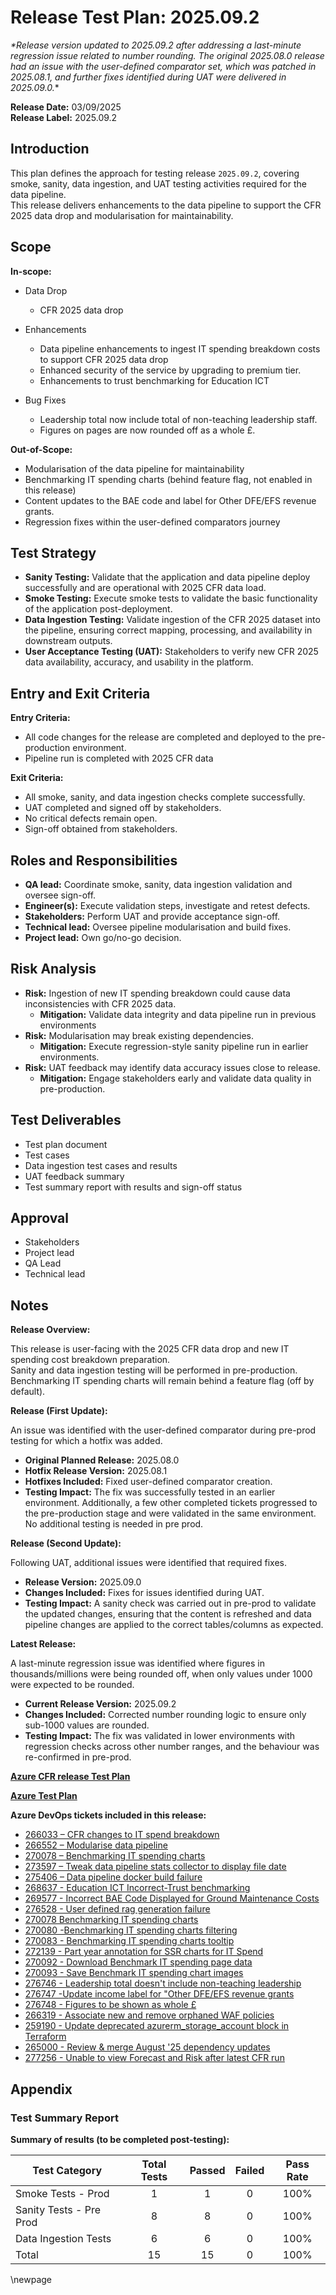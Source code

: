 ﻿# Release Test Plan: 2025.09.2

_*Release version updated to 2025.09.2 after addressing a last-minute regression issue related to number rounding. The original 2025.08.0 release had an issue with the user-defined comparator set, which was patched in 2025.08.1, and further fixes identified during UAT were delivered in 2025.09.0._*

**Release Date:** 03/09/2025  
**Release Label:** 2025.09.2

## Introduction

This plan defines the approach for testing release `2025.09.2`, covering smoke, sanity, data ingestion, and UAT testing activities required for the data pipeline.  
This release delivers enhancements to the data pipeline to support the CFR 2025 data drop and modularisation for maintainability.

## Scope

**In-scope:**

- Data Drop

  - CFR 2025 data drop

- Enhancements

  - Data pipeline enhancements to ingest IT spending breakdown costs to support CFR 2025 data drop
  - Enhanced security of the service by upgrading to premium tier.
  - Enhancements to trust benchmarking for Education ICT

- Bug Fixes

  - Leadership total now include total of non-teaching leadership staff.
  - Figures on pages are now rounded off as a whole £.

**Out-of-Scope:**

- Modularisation of the data pipeline for maintainability
- Benchmarking IT spending charts (behind feature flag, not enabled in this release)
- Content updates to the BAE code and label for Other DFE/EFS revenue grants.
- Regression fixes within the user-defined comparators journey

## Test Strategy

- **Sanity Testing:** Validate that the application and data pipeline deploy successfully and are operational with 2025 CFR data load.
- **Smoke Testing:** Execute smoke tests to validate the basic functionality of the application post-deployment.
- **Data Ingestion Testing:** Validate ingestion of the CFR 2025 dataset into the pipeline, ensuring correct mapping, processing, and availability in downstream outputs.
- **User Acceptance Testing (UAT):** Stakeholders to verify new CFR 2025 data availability, accuracy, and usability in the platform.

## Entry and Exit Criteria

**Entry Criteria:**

- All code changes for the release are completed and deployed to the pre-production environment.
- Pipeline run is completed with 2025 CFR data

**Exit Criteria:**

- All smoke, sanity, and data ingestion checks complete successfully.
- UAT completed and signed off by stakeholders.
- No critical defects remain open.
- Sign-off obtained from stakeholders.

## Roles and Responsibilities

- **QA lead:** Coordinate smoke, sanity, data ingestion validation and oversee sign-off.
- **Engineer(s):** Execute validation steps, investigate and retest defects.
- **Stakeholders:** Perform UAT and provide acceptance sign-off.
- **Technical lead:** Oversee pipeline modularisation and build fixes.
- **Project lead:** Own go/no-go decision.

## Risk Analysis

- **Risk:** Ingestion of new IT spending breakdown could cause data inconsistencies with CFR 2025 data.
  - **Mitigation:** Validate data integrity and data pipeline run in previous environments
- **Risk:** Modularisation may break existing dependencies.
  - **Mitigation:** Execute regression-style sanity pipeline run in earlier environments.
- **Risk:** UAT feedback may identify data accuracy issues close to release.
  - **Mitigation:** Engage stakeholders early and validate data quality in pre-production.

## Test Deliverables

- Test plan document
- Test cases
- Data ingestion test cases and results
- UAT feedback summary
- Test summary report with results and sign-off status

## Approval

- Stakeholders
- Project lead
- QA Lead
- Technical lead

## Notes

**Release Overview:**

This release is user-facing with the 2025 CFR data drop and new IT spending cost breakdown preparation.  
Sanity and data ingestion testing will be performed in pre-production.  
Benchmarking IT spending charts will remain behind a feature flag (off by default).

**Release (First Update):**

An issue was identified with the user-defined comparator during pre-prod testing for which a hotfix was added.

- **Original Planned Release:** 2025.08.0
- **Hotfix Release Version:** 2025.08.1
- **Hotfixes Included:** Fixed user-defined comparator creation.
- **Testing Impact:** The fix was successfully tested in an earlier environment. Additionally, a few other completed tickets progressed to the pre-production stage and were validated in the same environment. No additional testing is needed in pre prod.

**Release (Second Update):**

Following UAT, additional issues were identified that required fixes.

- **Release Version:** 2025.09.0
- **Changes Included:** Fixes for issues identified during UAT.
- **Testing Impact:** A sanity check was carried out in pre-prod to validate the updated changes, ensuring that the content is refreshed and data pipeline changes are applied to the correct tables/columns as expected.

**Latest Release:**

A last-minute regression issue was identified where figures in thousands/millions were being rounded off, when only values under 1000 were expected to be rounded.

- **Current Release Version:** 2025.09.2
- **Changes Included:** Corrected number rounding logic to ensure only sub-1000 values are rounded.
- **Testing Impact:** The fix was validated in lower environments with regression checks across other number ranges, and the behaviour was re-confirmed in pre-prod.

**[Azure CFR release Test Plan](https://dev.azure.com/dfe-ssp/s198-DfE-Benchmarking-service/_testPlans/execute?planId=275364&suiteId=275365)**

**[Azure Test Plan](https://dev.azure.com/dfe-ssp/s198-DfE-Benchmarking-service/_testPlans/define?planId=277517&suiteId=277518)**

**Azure DevOps tickets included in this release:**

- [266033 – CFR changes to IT spend breakdown](https://dev.azure.com/dfe-ssp/s198-DfE-Benchmarking-service/_workitems/edit/266033)
- [266552 – Modularise data pipeline](https://dev.azure.com/dfe-ssp/s198-DfE-Benchmarking-service/_workitems/edit/266552)
- [270078 – Benchmarking IT spending charts](https://dev.azure.com/dfe-ssp/s198-DfE-Benchmarking-service/_workitems/edit/270078)
- [273597 – Tweak data pipeline stats collector to display file date](https://dev.azure.com/dfe-ssp/s198-DfE-Benchmarking-service/_workitems/edit/273597)
- [275406 – Data pipeline docker build failure](https://dev.azure.com/dfe-ssp/s198-DfE-Benchmarking-service/_workitems/edit/275406)
- [268637 - Education ICT Incorrect-Trust benchmarking](https://dev.azure.com/dfe-ssp/s198-DfE-Benchmarking-service/_sprints/taskboard/FBIT/s198-DfE-Benchmarking-service/Sprint%2047?workitem=268637)
- [269577 - Incorrect BAE Code Displayed for Ground Maintenance Costs](https://dev.azure.com/dfe-ssp/s198-DfE-Benchmarking-service/_sprints/taskboard/FBIT/s198-DfE-Benchmarking-service/Sprint%2047?workitem=269577)
- [276528 - User defined rag generation failure](https://dev.azure.com/dfe-ssp/s198-DfE-Benchmarking-service/_workitems/edit/276528)
- [270078 Benchmarking IT spending charts](https://dev.azure.com/dfe-ssp/s198-DfE-Benchmarking-service/_workitems/edit/270078)
- [270080 -Benchmarking IT spending charts filtering](https://dev.azure.com/dfe-ssp/s198-DfE-Benchmarking-service/_sprints/taskboard/FBIT/s198-DfE-Benchmarking-service/Sprint%2047?workitem=270080)
- [270083 - Benchmarking IT spending charts tooltip](https://dev.azure.com/dfe-ssp/s198-DfE-Benchmarking-service/_sprints/taskboard/FBIT/s198-DfE-Benchmarking-service/Sprint%2047?workitem=270083)
- [272139 - Part year annotation for SSR charts for IT Spend](https://dev.azure.com/dfe-ssp/s198-DfE-Benchmarking-service/_sprints/taskboard/FBIT/s198-DfE-Benchmarking-service/Sprint%2047?workitem=272139)
- [270092 - Download Benchmark IT spending page data](https://dev.azure.com/dfe-ssp/s198-DfE-Benchmarking-service/_sprints/taskboard/FBIT/s198-DfE-Benchmarking-service/Sprint%2047?workitem=270092)
- [270093 - Save Benchmark IT spending chart images](https://dev.azure.com/dfe-ssp/s198-DfE-Benchmarking-service/_sprints/taskboard/FBIT/s198-DfE-Benchmarking-service/Sprint%2047?workitem=270093)
- [276746 - Leadership total doesn't include non-teaching leadership](https://dfe-ssp.visualstudio.com/s198-DfE-Benchmarking-service/_workitems/edit/276746)
- [276747 -Update income label for "Other DFE/EFS revenue grants](https://dfe-ssp.visualstudio.com/s198-DfE-Benchmarking-service/_workitems/edit/276747)
- [276748 - Figures to be shown as whole £](https://dfe-ssp.visualstudio.com/s198-DfE-Benchmarking-service/_workitems/edit/276748)
- [266319 - Associate new and remove orphaned WAF policies](https://dfe-ssp.visualstudio.com/s198-DfE-Benchmarking-service/_workitems/edit/266319)
- [259190 - Update deprecated azurerm_storage_account block in Terraform](https://dfe-ssp.visualstudio.com/s198-DfE-Benchmarking-service/_workitems/edit/259190)
- [265000 - Review & merge August '25 dependency updates](https://dev.azure.com/dfe-ssp/s198-DfE-Benchmarking-service/_workitems/edit/265000)
- [277256 - Unable to view Forecast and Risk after latest CFR run](https://dev.azure.com/dfe-ssp/s198-DfE-Benchmarking-service/_workitems/edit/277256)

## Appendix

### Test Summary Report

**Summary of results (to be completed post-testing):**

| Test Category           | Total Tests | Passed | Failed | Pass Rate |  
|-------------------------|:-----------:|:------:|:------:|:---------:|  
| Smoke Tests - Prod      |      1      |   1    |   0    |   100%    |  
| Sanity Tests - Pre Prod |      8      |   8    |   0    |   100%    |  
| Data Ingestion Tests    |      6      |   6    |   0    |   100%    |  
| Total                   |     15      |   15   |   0    |   100%    |  

<!-- Leave the rest of this page blank -->
\newpage
